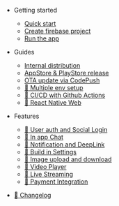 - Getting started

  - [Quick start](quickstart.md)
  - [Create firebase project](firebase-configure.md)
  - [Run the app](run-the-app.md)

- Guides

  - [Internal distribution](internal-distribution.md)
  - [AppStore & PlayStore release](stores-release.md)
  - [OTA update via CodePush](codepush.md)
  - [:construction: Multiple env setup](wip.md)
  - [:construction: CI/CD with Github Actions](cicd.md)
  - [:construction: React Native Web](wip.md)

- Features

  - [:construction: User auth and Social Login](wip.md)
  - [:construction: In app Chat](wip.md)
  - [:construction: Notification and DeepLink](wip.md)
  - [:construction: Build in Settings](wip.md)
  - [:construction: Image upload and download](wip.md)
  - [:construction: Video Player](wip.md)
  - [:construction: Live Streaming](wip.md)
  - [:construction: Payment Integration](wip.md)

- [:construction: Changelog](wip.md)
